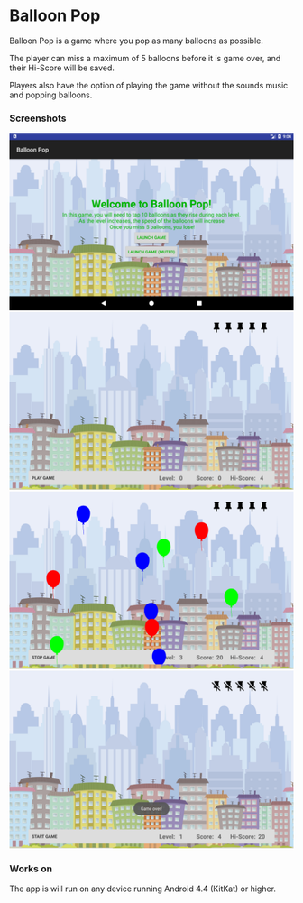# Balloon Pop
Balloon Pop is a game where you pop as many balloons as possible.

The player can miss a maximum of 5 balloons before it is game over, and their Hi-Score will be saved.

Players also have the option of playing the game without the sounds music and popping balloons.

### Screenshots
![ScreenShot](/app/src/main/assets/Screenshots/AppInterfaceInstructions.png)
![ScreenShot](/app/src/main/assets/Screenshots/AppInterfaceNewGame.png)
![ScreenShot](/app/src/main/assets/Screenshots/AppInterfaceGameplay.png)
![ScreenShot](/app/src/main/assets/Screenshots/AppInterfaceGameOver.png)

### Works on
The app is will run on any device running Android 4.4 (KitKat) or higher.